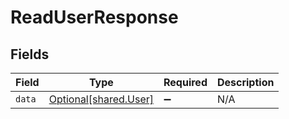 # ReadUserResponse


## Fields

| Field                                                | Type                                                 | Required                                             | Description                                          |
| ---------------------------------------------------- | ---------------------------------------------------- | ---------------------------------------------------- | ---------------------------------------------------- |
| `data`                                               | [Optional[shared.User]](../../models/shared/user.md) | :heavy_minus_sign:                                   | N/A                                                  |